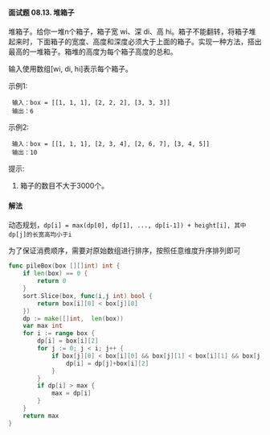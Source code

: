 #### 面试题 08.13. 堆箱子

堆箱子。给你一堆n个箱子，箱子宽 wi、深 di、高 hi。箱子不能翻转，将箱子堆起来时，下面箱子的宽度、高度和深度必须大于上面的箱子。实现一种方法，搭出最高的一堆箱子。箱堆的高度为每个箱子高度的总和。

输入使用数组[wi, di, hi]表示每个箱子。

示例1:
```
 输入：box = [[1, 1, 1], [2, 2, 2], [3, 3, 3]]
 输出：6
```
示例2:
```
 输入：box = [[1, 1, 1], [2, 3, 4], [2, 6, 7], [3, 4, 5]]
 输出：10
```
提示:

1. 箱子的数目不大于3000个。

#### 解法
动态规划，```dp[i] = max(dp[0], dp[1], ..., dp[i-1]) + height[i], 其中dp[j]的长宽高均小于i```

为了保证消费顺序，需要对原始数组进行排序，按照任意维度升序排列即可

```go
func pileBox(box [][]int) int {
	if len(box) == 0 {
		return 0
	}
	sort.Slice(box, func(i,j int) bool {
		return box[i][0] < box[j][0]
	})
	dp := make([]int,  len(box))
	var max int
	for i := range box {
		dp[i] = box[i][2]
		for j := 0; j < i; j++ {
			if box[j][0] < box[i][0] && box[j][1] < box[i][1] && box[j][2] < box[i][2] && dp[j]+box[i][2] > dp[i] {
				dp[i] = dp[j]+box[i][2]
			}
		}
		if dp[i] > max {
			max = dp[i]
		}
	}
	return max
}
```